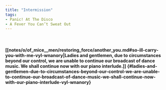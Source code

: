 ```yaml
---
title: "Intermission"
tags:
- Panic! At The Disco
- A Fever You Can’t Sweat Out
---
```

&nbsp;
#### [[notes/o/of_mice__men/restoring_force/another_you.md#so-ill-carry-you-with-me-vyl-wnanory|Ladies and gentlemen, due to circumstances beyond our control, we are unable to continue our broadcast of dance music. We shall continue now with our piano interlude.]] {#ladies-and-gentlemen-due-to-circumstances-beyond-our-control-we-are-unable-to-continue-our-broadcast-of-dance-music-we-shall-continue-now-with-our-piano-interlude-vyl-wnanory}
